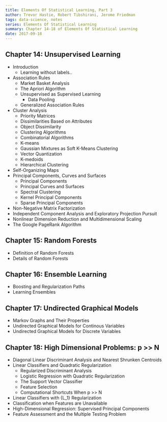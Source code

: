 ```yaml
---
title: Elements Of Statistical Learning, Part 3
author: Trevor Hastie, Robert Tibshirani, Jerome Friedman 
tags: data-science, notes
series: Elements Of Statistical Learning
summary: Chapter 14-18 of Elements Of Statistical Learning
date: 2017-09-18
---
```


## Chapter 14: Unsupervised Learning
- Introduction
    - Learning without labels..
- Association Rules
    - Market Basket Analysis
    - The Apriori Algorithm
    - Unsupervised as Supervised Learning
        - Data Pooling
    - Generalized Association Rules
- Cluster Analysis
    - Priority Matrices
    - Dissimilarities Based on Attributes
    - Object Dissimilarity
    - Clustering Algorithms
    - Combinatorial Algorithms
    - K-means
    - Gaussian Mixtures as Soft K-Means Clustering
    - Vector Quantization
    - K-medoids
    - Hierarchical Clustering
- Self-Organizing Maps
- Principal Components, Curves and Surfaces
    - Principal Components
    - Principal Curves and Surfaces
    - Spectral Clustering
    - Kernel Principal Components
    - Sparse Principal Components
- Non-Negative Matrix Factorization
- Independent Component Analysis and Exploratory Projection Pursuit
- Nonlinear Dimension Reduction and Multidimensional Scaling
- The Google PageRank Algorithm

## Chapter 15: Random Forests
- Definition of Random Forests
- Details of Random Forests

## Chapter 16: Ensemble Learning
- Boosting and Regularization Paths
- Learning Ensembles

## Chapter 17: Undirected Graphical Models
- Markov Graphs and Their Properties
- Undirected Graphical Models for Continous Variables
- Undirected Graphical Models for Discrete Variables
    
## Chapter 18: High Dimensional Problems: p >> N
- Diagonal Linear Discriminant Analysis and Nearest Shrunken Centroids
- Linear Classifiers and Quadratic Regularization
    - Regularized Discriminant Analysis
    - Logistic Regression with Quadratic Regularization
    - The Support Vector Classifier
    - Feature Selection
    - Computational Shortcuts When p >> N
- Linear Classifiers with {L_1} Regularization
- Classification when Features are Unavailable
- High-Dimensional Regression: Supervised Principal Components
- Feature Assessment and the Multiple Testing Problem